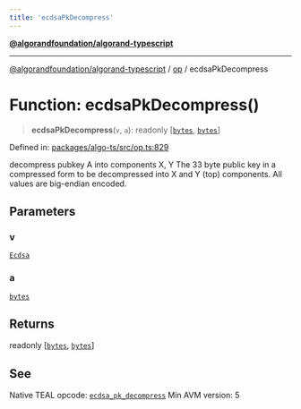```yaml
---
title: 'ecdsaPkDecompress'
---
```


[**@algorandfoundation/algorand-typescript**](../../README.md)

---

[@algorandfoundation/algorand-typescript](../../README.md) / [op](../README.md) / ecdsaPkDecompress

# Function: ecdsaPkDecompress()

> **ecdsaPkDecompress**(`v`, `a`): readonly \[[`bytes`](../../index/type-aliases/bytes.md), [`bytes`](../../index/type-aliases/bytes.md)\]

Defined in: [packages/algo-ts/src/op.ts:829](https://github.com/algorandfoundation/puya-ts/blob/main/packages/algo-ts/src/op.ts#L829)

decompress pubkey A into components X, Y
The 33 byte public key in a compressed form to be decompressed into X and Y (top) components. All values are big-endian encoded.

## Parameters

### v

[`Ecdsa`](../enumerations/Ecdsa.md)

### a

[`bytes`](../../index/type-aliases/bytes.md)

## Returns

readonly \[[`bytes`](../../index/type-aliases/bytes.md), [`bytes`](../../index/type-aliases/bytes.md)\]

## See

Native TEAL opcode: [`ecdsa_pk_decompress`](https://developer.algorand.org/docs/get-details/dapps/avm/teal/opcodes/v10/#ecdsa_pk_decompress)
Min AVM version: 5
